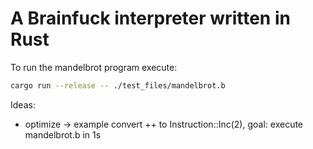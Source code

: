 # A Brainfuck interpreter written in Rust

To run the mandelbrot program execute:
```bash
cargo run --release -- ./test_files/mandelbrot.b
```

Ideas:
 * optimize -> example convert ++ to Instruction::Inc(2), goal: execute mandelbrot.b in 1s
